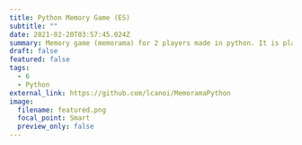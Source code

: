 ```yaml
---
title: Python Memory Game (ES)
subtitle: ""
date: 2021-02-20T03:57:45.024Z
summary: Memory game (memorama) for 2 players made in python. It is played in the terminal where the memorama.py code is run.
draft: false
featured: false
tags:
  - 6
  - Python
external_link: https://github.com/lcanoi/MemoramaPython
image:
  filename: featured.png
  focal_point: Smart
  preview_only: false
---
```

